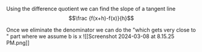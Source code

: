 Using the difference quotient we can find the slope of a tangent line
$$\frac {f(x+h)-f(x)}{h}$$

Once we eliminate the denominator we can do the "which gets very close to " part where we assume b is x 
![[Screenshot 2024-03-08 at 8.15.25 PM.png]]